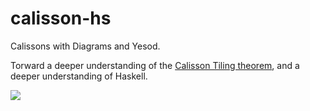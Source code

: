 calisson-hs
===========

Calissons with Diagrams and Yesod.

Torward a deeper understanding of the [Calisson Tiling theorem](http://gurmeet.net/puzzles/tiling-with-calissons/), and a deeper understanding of Haskell.


![](https://rawgithub.com/misterbeebee/calisson-hs/master/tiling.svg)
